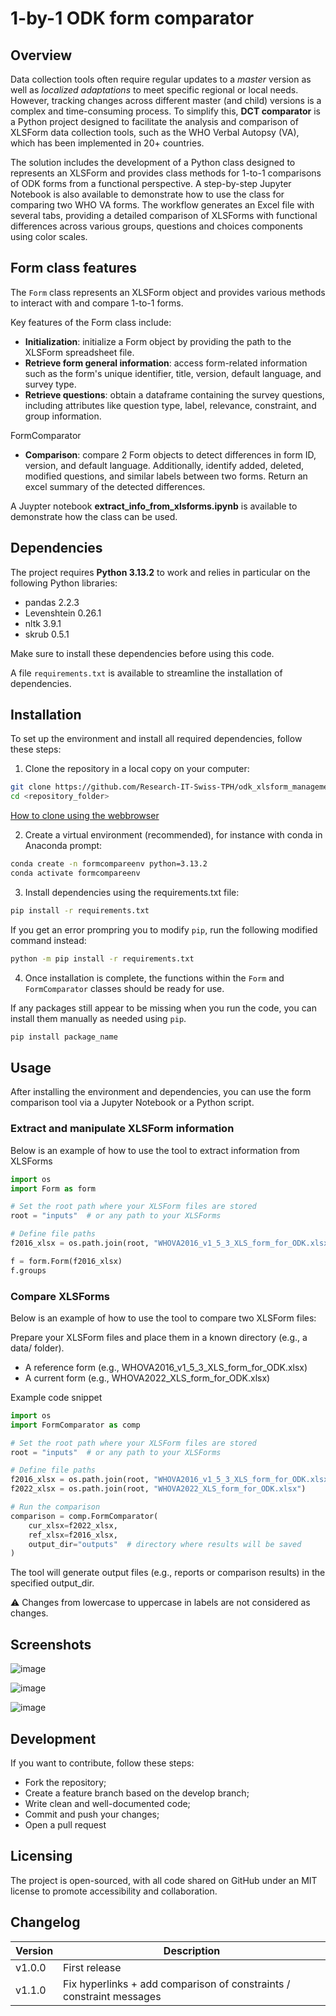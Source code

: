 # 1-by-1 ODK form comparator

## Overview

Data collection tools often require regular updates to a *master* version as well as *localized adaptations* to meet specific regional or local needs. However, tracking changes across different master (and child) versions is a complex and time-consuming process. To simplify this, **DCT comparator** is a Python project designed to facilitate the analysis and comparison of XLSForm data collection tools, such as the WHO Verbal Autopsy (VA), which has been implemented in 20+ countries.

The solution includes the development of a Python class designed to represents an XLSForm and provides class methods for 1-to-1 comparisons of ODK forms from a functional perspective. A step-by-step Jupyter Notebook is also available to demonstrate how to use the class for comparing two WHO VA forms. The workflow generates an Excel file with several tabs, providing a detailed comparison of XLSForms with functional differences across various groups, questions and choices components using color scales. 

## Form class features

The `Form` class represents an XLSForm object and provides various methods to interact with and compare 1-to-1 forms. 

Key features of the Form class include:

* **Initialization**: initialize a Form object by providing the path to the XLSForm spreadsheet file.
* **Retrieve form general information**: access form-related information such as the form's unique identifier, title, version, default language, and survey type.
* **Retrieve questions**: obtain a dataframe containing the survey questions, including attributes like question type, label, relevance, constraint, and group information.

FormComparator
* **Comparison**: compare 2 Form objects to detect differences in form ID, version, and default language. Additionally, identify added, deleted, modified questions, and similar labels between two forms. Return an excel summary of the detected differences.

A Juypter notebook **extract_info_from_xlsforms.ipynb** is available to demonstrate how the class can be used.

## Dependencies

The project requires **Python 3.13.2** to work and relies in particular on the following Python libraries:

* pandas 2.2.3
* Levenshtein 0.26.1
* nltk 3.9.1
* skrub 0.5.1

Make sure to install these dependencies before using this code.

A file `requirements.txt` is available to streamline the installation of dependencies.

## Installation

To set up the environment and install all required dependencies, follow these steps:

1. Clone the repository in a local copy on your computer:

```bash
git clone https://github.com/Research-IT-Swiss-TPH/odk_xlsform_management
cd <repository_folder>
```

[How to clone using the webbrowser](https://docs.github.com/en/repositories/creating-and-managing-repositories/cloning-a-repository)

2. Create a virtual environment (recommended), for instance with conda in Anaconda prompt:

```bash
conda create -n formcompareenv python=3.13.2
conda activate formcompareenv
```

3. Install dependencies using the requirements.txt file:

```bash
pip install -r requirements.txt
```

If you get an error prompring you to modify `pip`, run the following modified command instead:

```bash
python -m pip install -r requirements.txt
```

4. Once installation is complete, the functions within the `Form` and `FormComparator` classes should be ready for use.

If any packages still appear to be missing when you run the code, you can install them manually as needed using `pip`.

```bash
pip install package_name
```

## Usage

After installing the environment and dependencies, you can use the form comparison tool via a Jupyter Notebook or a Python script. 

### Extract and manipulate XLSForm information

Below is an example of how to use the tool to extract information from XLSForms

```python
import os
import Form as form

# Set the root path where your XLSForm files are stored
root = "inputs"  # or any path to your XLSForms

# Define file paths
f2016_xlsx = os.path.join(root, "WHOVA2016_v1_5_3_XLS_form_for_ODK.xlsx")

f = form.Form(f2016_xlsx)
f.groups
```

### Compare XLSForms

Below is an example of how to use the tool to compare two XLSForm files:

Prepare your XLSForm files and place them in a known directory (e.g., a data/ folder).

* A reference form (e.g., WHOVA2016_v1_5_3_XLS_form_for_ODK.xlsx)
* A current form (e.g., WHOVA2022_XLS_form_for_ODK.xlsx)

Example code snippet

```python
import os
import FormComparator as comp

# Set the root path where your XLSForm files are stored
root = "inputs"  # or any path to your XLSForms

# Define file paths
f2016_xlsx = os.path.join(root, "WHOVA2016_v1_5_3_XLS_form_for_ODK.xlsx")
f2022_xlsx = os.path.join(root, "WHOVA2022_XLS_form_for_ODK.xlsx")

# Run the comparison
comparison = comp.FormComparator(
    cur_xlsx=f2022_xlsx,
    ref_xlsx=f2016_xlsx,
    output_dir="outputs"  # directory where results will be saved
)
```
The tool will generate output files (e.g., reports or comparison results) in the specified output_dir.

⚠️ Changes from lowercase to uppercase in labels are not considered as changes.

## Screenshots

![image](https://github.com/user-attachments/assets/6d76c627-229d-470a-a7d2-360a6c2f3365)

![image](https://github.com/user-attachments/assets/321798c5-53e6-461d-96e4-0cfea05d4a4f)

![image](https://github.com/user-attachments/assets/b87cb3e5-9544-4228-b1e0-f2ee5a8a2626)

## Development

If you want to contribute, follow these steps:

* Fork the repository;
* Create a feature branch based on the develop branch;
* Write clean and well-documented code;
* Commit and push your changes;
* Open a pull request

## Licensing

The project is open-sourced, with all code shared on GitHub under an MIT license to promote accessibility and collaboration.

## Changelog

Version | Description
------- | ---------------------------------------------------------------------
v1.0.0  | First release
v1.1.0  | Fix hyperlinks + add comparison of constraints / constraint messages
